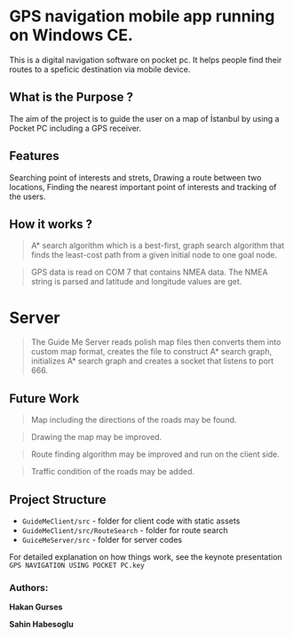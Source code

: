 # GPS navigation mobile app running on Windows CE.
This is a digital navigation software on pocket pc. It helps people find their routes to a speficic destination via mobile device.

## What is the Purpose ?
The aim of the project is to guide the user on a map of İstanbul by using a Pocket PC including a GPS receiver. 

## Features  
Searching point of interests and strets,
Drawing a route between two locations, 
Finding the nearest important point of interests  and  tracking of the users.


## How it works ?

> A* search algorithm which is a best-first, graph search algorithm that finds the least-cost path from a given initial node to one goal node.

> GPS data is read on COM 7  that contains NMEA data. The NMEA string is parsed and latitude and longitude values are get.

# Server

> The Guide Me Server reads polish map files then converts them into custom map format, creates the file to construct A* search graph, initializes A* search graph   and  creates a socket that listens to port 666.

## Future Work

> Map including the directions of the roads may be found.

> Drawing the map may be improved.

> Route finding algorithm may be improved and run on the client side.

> Traffic condition of the roads may be added.

## Project Structure

* `GuideMeClient/src` - folder for client code with static assets
* `GuideMeClient/src/RouteSearch` - folder for route search
* `GuiceMeServer/src` - folder for server codes

For detailed explanation on how things work, see the keynote presentation `GPS NAVIGATION USING POCKET PC.key`

### Authors:
  
**Hakan Gurses**
  
**Sahin Habesoglu**
